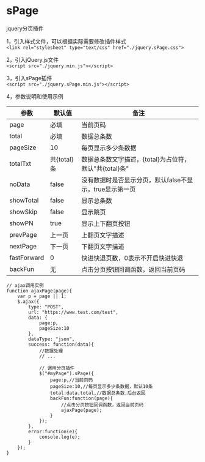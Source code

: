 # sPage
jquery分页插件

1，引入样式文件，可以根据实际需要修改插件样式  
`<link rel="stylesheet" type="text/css" href="./jquery.sPage.css">`

2，引入jQuery.js文件  
`<script src="./jquery.min.js"></script>`

3，引入sPage插件  
`<script src="./jquery.sPage.min.js"></script>`

4，参数说明和使用示例

 参数  | 默认值  | 备注
 ----- | ----- | -----
 page  | 必填 | 当前页码 
 total  | 必填 | 数据总条数
 pageSize  | 10 | 每页显示多少条数据
 totalTxt  | 共{total}条 | 数据总条数文字描述，{total}为占位符，默认"共{total}条"
 noData  | false | 没有数据时是否显示分页，默认false不显示，true显示第一页
 showTotal  | false | 显示总条数
 showSkip  | false | 显示跳页
 showPN  | true | 显示上下翻页按钮
 prevPage  | 上一页 | 上翻页文字描述
 nextPage  | 下一页 | 下翻页文字描述
 fastForward  | 0 | 快进快退页数，0表示不开启快进快退
 backFun  | 无 | 点击分页按钮回调函数，返回当前页码
```
// ajax调用实例
function ajaxPage(page){
    var p = page || 1;
    $.ajax({
        type: "POST",
        url: "https://www.test.com/test",
        data: {
            page:p,
            pageSize:10
        },
        dataType: "json",  
        success: function(data){
            //数据处理
            // ...

            // 调用分页插件
            $("#myPage").sPage({
                page:p,//当前页码
                pageSize:10,//每页显示多少条数据，默认10条
                total:data.total,//数据总条数,后台返回
                backFun:function(page){
                    //点击分页按钮回调函数，返回当前页码
                    ajaxPage(page);
                }
            });
        },
        error:function(e){
            console.log(e);
        }
    });
}
```


